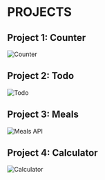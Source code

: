 # PROJECTS

## Project 1: Counter

![Counter](https://i.ibb.co/PFZmQBX/Counter.gif)


## Project 2: Todo

![Todo](https://i.ibb.co/VjYYYyp/Todo.gif)


## Project 3: Meals

![Meals API](https://i.ibb.co/6Z570dw/Meals-1.gif)


## Project 4: Calculator

![Calculator](https://i.ibb.co/jgmdV0v/Calculator.gif)